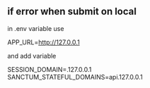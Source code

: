 ## if error when submit on local
in .env variable use

APP_URL=http://127.0.0.1


and add variable


SESSION_DOMAIN=.127.0.0.1 <br>
SANCTUM_STATEFUL_DOMAINS=api.127.0.0.1